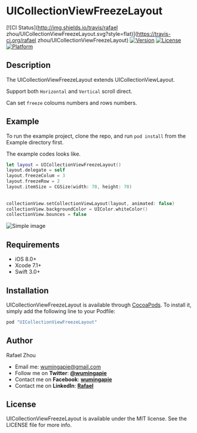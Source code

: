 # UICollectionViewFreezeLayout

[![CI Status](http://img.shields.io/travis/rafael zhou/UICollectionViewFreezeLayout.svg?style=flat)](https://travis-ci.org/rafael zhou/UICollectionViewFreezeLayout)
[![Version](https://img.shields.io/cocoapods/v/UICollectionViewFreezeLayout.svg?style=flat)](http://cocoapods.org/pods/UICollectionViewFreezeLayout)
[![License](https://img.shields.io/cocoapods/l/UICollectionViewFreezeLayout.svg?style=flat)](http://cocoapods.org/pods/UICollectionViewFreezeLayout)
[![Platform](https://img.shields.io/cocoapods/p/UICollectionViewFreezeLayout.svg?style=flat)](http://cocoapods.org/pods/UICollectionViewFreezeLayout)

## Description

The UICollectionViewFreezeLayout extends UICollectionViewLayout. 

Support both `Horizontal` and `Vertical` scroll direct.

Can set `freeze` coloums numbers and rows numbers.



## Example

To run the example project, clone the repo, and run `pod install` from the Example directory first.

The example codes looks like.

```swift
let layout = UICollectionViewFreezeLayout()
layout.delegate = self
layout.freezeColum = 3
layout.freezeRow = 2
layout.itemSize = CGSize(width: 70, height: 70)
        
        
collectionView.setCollectionViewLayout(layout, animated: false)
collectionView.backgroundColor = UIColor.whiteColor()
collectionView.bounces = false
```

![Simple image](https://raw.githubusercontent.com/KevinZhouRafael/UICollectionViewFreezeLayout/master/collectionFreezeLayout.gif)

## Requirements
- iOS 8.0+
- Xcode 7.1+
- Swift 3.0+

## Installation

UICollectionViewFreezeLayout is available through [CocoaPods](http://cocoapods.org). To install
it, simply add the following line to your Podfile:

```ruby
pod "UICollectionViewFreezeLayout"
```

## Author

Rafael Zhou

- Email me: <wumingapie@gmail.com>
- Follow me on **Twitter**: [**@wumingapie**](https://twitter.com/wumingapie)
- Contact me on **Facebook**: [**wumingapie**](https://www.facebook.com/wumingapie)
- Contact me on **LinkedIn**: [**Rafael**](https://www.linkedin.com/in/rafael-zhou-7230943a/)

## License

UICollectionViewFreezeLayout is available under the MIT license. See the LICENSE file for more info.
